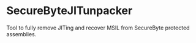 # SecureByteJITunpacker
Tool to fully remove JITing and recover MSIL from SecureByte protected assemblies.
